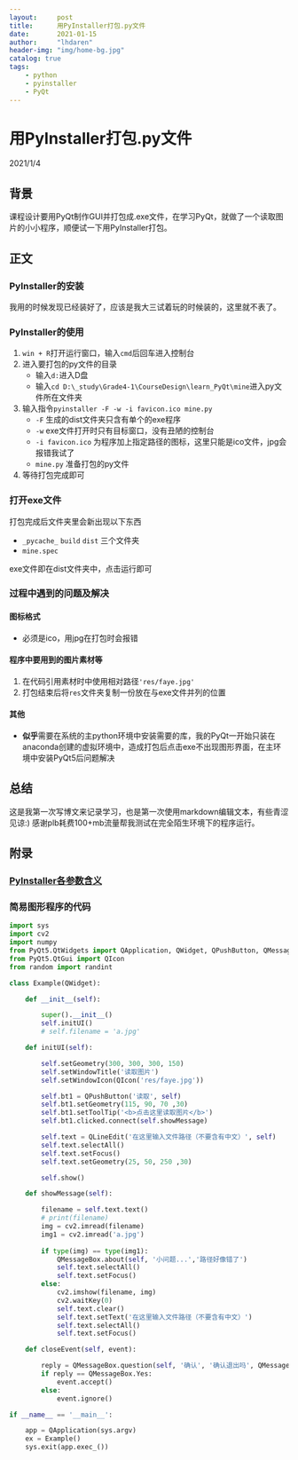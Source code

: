 ```yaml
---
layout:     post
title:      用PyInstaller打包.py文件
date:       2021-01-15
author:     "lhdaren"
header-img: "img/home-bg.jpg"
catalog: true
tags:
    - python
    - pyinstaller
    - PyQt
---
```


# 用PyInstaller打包.py文件
2021/1/4

## 背景
课程设计要用PyQt制作GUI并打包成.exe文件，在学习PyQt，就做了一个读取图片的小小程序，顺便试一下用PyInstaller打包。

## 正文

### PyInstaller的安装
我用的时候发现已经装好了，应该是我大三试着玩的时候装的，这里就不表了。

### PyInstaller的使用
1. `win + R`打开运行窗口，输入`cmd`后回车进入控制台
2. 进入要打包的py文件的目录
    - 输入`d:`进入D盘
    - 输入`cd D:\_study\Grade4-1\CourseDesign\learn_PyQt\mine`进入py文件所在文件夹
3. 输入指令`pyinstaller -F -w -i favicon.ico mine.py`
    - `-F` 生成的dist文件夹只含有单个的exe程序
    - `-w` exe文件打开时只有目标窗口，没有丑陋的控制台
    - `-i favicon.ico` 为程序加上指定路径的图标，这里只能是ico文件，jpg会报错我试了
    - `mine.py` 准备打包的py文件
4. 等待打包完成即可

### 打开exe文件
打包完成后文件夹里会新出现以下东西
- `_pycache_` `build` `dist` 三个文件夹
- `mine.spec`

exe文件即在dist文件夹中，点击运行即可

### 过程中遇到的问题及解决

#### 图标格式
- 必须是ico，用jpg在打包时会报错

#### 程序中要用到的图片素材等
1. 在代码引用素材时中使用相对路径`'res/faye.jpg'`
2. 打包结束后将`res`文件夹复制一份放在与exe文件并列的位置

#### 其他
- **似乎**需要在系统的主python环境中安装需要的库，我的PyQt一开始只装在anaconda创建的虚拟环境中，造成打包后点击exe不出现图形界面，在主环境中安装PyQt5后问题解决

## 总结
这是我第一次写博文来记录学习，也是第一次使用markdown编辑文本，有些青涩见谅:)
感谢plb耗费100+mb流量帮我测试在完全陌生环境下的程序运行。

## 附录

### [PyInstaller各参数含义](https://blog.csdn.net/weixin_39000819/article/details/80942423)

### 简易图形程序的代码

```python
import sys
import cv2
import numpy
from PyQt5.QtWidgets import QApplication, QWidget, QPushButton, QMessageBox, QLineEdit
from PyQt5.QtGui import QIcon
from random import randint

class Example(QWidget):

    def __init__(self):

        super().__init__()
        self.initUI()
        # self.filename = 'a.jpg'

    def initUI(self):

        self.setGeometry(300, 300, 300, 150)
        self.setWindowTitle('读取图片')
        self.setWindowIcon(QIcon('res/faye.jpg'))

        self.bt1 = QPushButton('读取', self)
        self.bt1.setGeometry(115, 90, 70 ,30)
        self.bt1.setToolTip('<b>点击这里读取图片</b>')
        self.bt1.clicked.connect(self.showMessage)  

        self.text = QLineEdit('在这里输入文件路径（不要含有中文）', self)
        self.text.selectAll()
        self.text.setFocus()
        self.text.setGeometry(25, 50, 250 ,30)

        self.show()

    def showMessage(self):

        filename = self.text.text()
        # print(filename)
        img = cv2.imread(filename)
        img1 = cv2.imread('a.jpg')
        
        if type(img) == type(img1):
            QMessageBox.about(self, '小问题...','路径好像错了')
            self.text.selectAll()
            self.text.setFocus()
        else:
            cv2.imshow(filename, img)
            cv2.waitKey(0)
            self.text.clear()
            self.text.setText('在这里输入文件路径（不要含有中文）')
            self.text.selectAll()
            self.text.setFocus()

    def closeEvent(self, event):

        reply = QMessageBox.question(self, '确认', '确认退出吗', QMessageBox.Yes | QMessageBox.No, QMessageBox.No)
        if reply == QMessageBox.Yes:
            event.accept()        
        else:
            event.ignore()  

if __name__ == '__main__':

    app = QApplication(sys.argv)
    ex = Example()
    sys.exit(app.exec_())
```